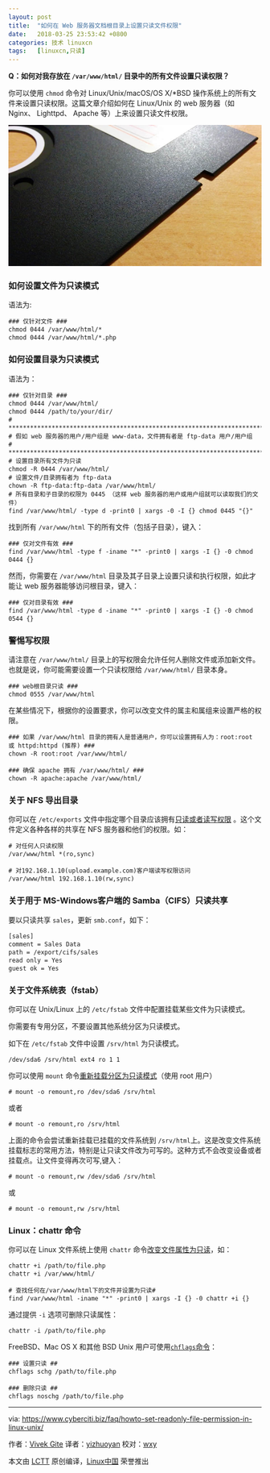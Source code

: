 ```yaml
---
layout: post
title:	"如何在 Web 服务器文档根目录上设置只读文件权限"
date:	2018-03-25 23:53:42 +0800 
categories:	技术 linuxcn 
tags:	[linuxcn,只读]
---
```



**Q：如何对我存放在 `/var/www/html/` 目录中的所有文件设置只读权限？**


你可以使用 `chmod` 命令对 Linux/Unix/macOS/OS X/\*BSD 操作系统上的所有文件来设置只读权限。这篇文章介绍如何在 Linux/Unix 的 web 服务器（如 Nginx、 Lighttpd、 Apache 等）上来设置只读文件权限。


![](/Asserts/Images/album/201803/25/235337kzvy1x5uh65mokes.jpg)


### 如何设置文件为只读模式


语法为:



```
### 仅针对文件 ###
chmod 0444 /var/www/html/*
chmod 0444 /var/www/html/*.php

```

### 如何设置目录为只读模式


语法为：



```
### 仅针对目录 ###
chmod 0444 /var/www/html/
chmod 0444 /path/to/your/dir/
# ***************************************************************************
# 假如 web 服务器的用户/用户组是 www-data，文件拥有者是 ftp-data 用户/用户组
# ***************************************************************************
# 设置目录所有文件为只读
chmod -R 0444 /var/www/html/
# 设置文件/目录拥有者为 ftp-data
chown -R ftp-data:ftp-data /var/www/html/
# 所有目录和子目录的权限为 0445 （这样 web 服务器的用户或用户组就可以读取我们的文件）
find /var/www/html/ -type d -print0 | xargs -0 -I {} chmod 0445 "{}"

```

找到所有 `/var/www/html` 下的所有文件（包括子目录），键入：



```
### 仅对文件有效 ###
find /var/www/html -type f -iname "*" -print0 | xargs -I {} -0 chmod 0444 {}

```

然而，你需要在 `/var/www/html` 目录及其子目录上设置只读和执行权限，如此才能让 web 服务器能够访问根目录，键入：



```
### 仅对目录有效 ###
find /var/www/html -type d -iname "*" -print0 | xargs -I {} -0 chmod 0544 {}

```

### 警惕写权限


请注意在 `/var/www/html/` 目录上的写权限会允许任何人删除文件或添加新文件。也就是说，你可能需要设置一个只读权限给 `/var/www/html/` 目录本身。



```
### web根目录只读 ###
chmod 0555 /var/www/html

```

在某些情况下，根据你的设置要求，你可以改变文件的属主和属组来设置严格的权限。



```
### 如果 /var/www/html 目录的拥有人是普通用户，你可以设置拥有人为：root:root 或 httpd:httpd (推荐) ###
chown -R root:root /var/www/html/

### 确保 apache 拥有 /var/www/html/ ###
chown -R apache:apache /var/www/html/

```

### 关于 NFS 导出目录


你可以在 `/etc/exports` 文件中指定哪个目录应该拥有[只读或者读写权限](https://www.cyberciti.biz//www.cyberciti.biz/faq/centos-fedora-rhel-nfs-v4-configuration/) 。这个文件定义各种各样的共享在 NFS 服务器和他们的权限。如：



```
# 对任何人只读权限
/var/www/html *(ro,sync) 

# 对192.168.1.10(upload.example.com)客户端读写权限访问
/var/www/html 192.168.1.10(rw,sync)

```

### 关于用于 MS-Windows客户端的 Samba（CIFS）只读共享


要以只读共享 `sales`，更新 `smb.conf`，如下：



```
[sales]
comment = Sales Data
path = /export/cifs/sales
read only = Yes
guest ok = Yes

```

### 关于文件系统表（fstab）


你可以在 Unix/Linux 上的 `/etc/fstab` 文件中配置挂载某些文件为只读模式。


你需要有专用分区，不要设置其他系统分区为只读模式。


如下在 `/etc/fstab` 文件中设置 `/srv/html` 为只读模式。



```
/dev/sda6 /srv/html ext4 ro 1 1

```

你可以使用 `mount` 命令[重新挂载分区为只读模式](https://www.cyberciti.biz/faq/howto-freebsd-remount-partition/)（使用 root 用户）



```
# mount -o remount,ro /dev/sda6 /srv/html

```

或者



```
# mount -o remount,ro /srv/html

```

上面的命令会尝试重新挂载已挂载的文件系统到 `/srv/html`上。这是改变文件系统挂载标志的常用方法，特别是让只读文件改为可写的。这种方式不会改变设备或者挂载点。让文件变得再次可写,键入：



```
# mount -o remount,rw /dev/sda6 /srv/html

```

或



```
# mount -o remount,rw /srv/html

```

### Linux：chattr 命令


你可以在 Linux 文件系统上使用 `chattr` 命令[改变文件属性为只读](https://www.cyberciti.biz/tips/linux-password-trick.html)，如：



```
chattr +i /path/to/file.php
chattr +i /var/www/html/

# 查找任何在/var/www/html下的文件并设置为只读#
find /var/www/html -iname "*" -print0 | xargs -I {} -0 chattr +i {}

```

通过提供 `-i` 选项可删除只读属性：



```
chattr -i /path/to/file.php

```

FreeBSD、Mac OS X 和其他 BSD Unix 用户可使用[`chflags`命令](https://www.cyberciti.biz/tips/howto-write-protect-file-with-immutable-bit.html)：



```
### 设置只读 ##
chflags schg /path/to/file.php

### 删除只读 ##
chflags noschg /path/to/file.php

```



---


via: <https://www.cyberciti.biz/faq/howto-set-readonly-file-permission-in-linux-unix/>


作者：[Vivek Gite](https://www.cyberciti.biz) 译者：[yizhuoyan](https://github.com/yizhuoyan) 校对：[wxy](https://github.com/wxy)


本文由 [LCTT](https://github.com/LCTT/TranslateProject) 原创编译，[Linux中国](https://linux.cn/) 荣誉推出
